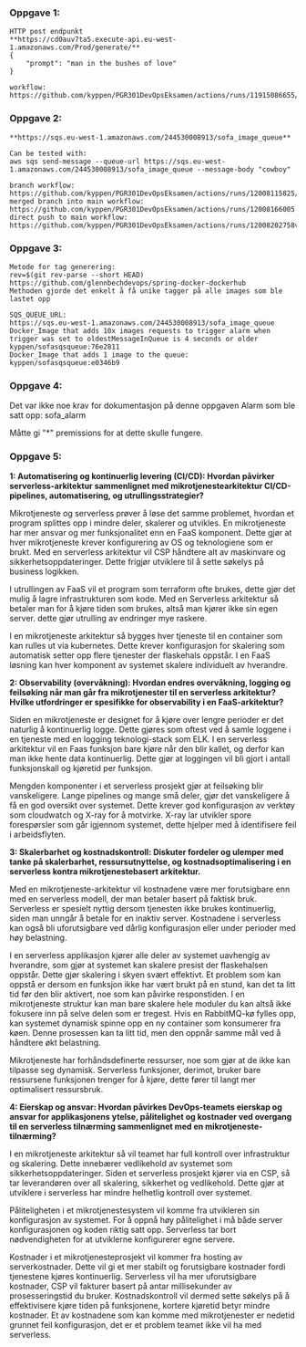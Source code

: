 
### Oppgave 1:  
```
HTTP post endpunkt  
**https://cd0auv7ta5.execute-api.eu-west-1.amazonaws.com/Prod/generate/**  
{
    "prompt": "man in the bushes of love"
}    

workflow: https://github.com/kyppen/PGR301DevOpsEksamen/actions/runs/11915086655/job/33204512880 
```
### Oppgave 2:  
```
**https://sqs.eu-west-1.amazonaws.com/244530008913/sofa_image_queue**  

Can be tested with:  
aws sqs send-message --queue-url https://sqs.eu-west-1.amazonaws.com/244530008913/sofa_image_queue --message-body "cowboy"  

branch workflow: https://github.com/kyppen/PGR301DevOpsEksamen/actions/runs/12008115825/job/33470100234  
merged branch into main workflow: https://github.com/kyppen/PGR301DevOpsEksamen/actions/runs/12008166005
direct push to main workflow: https://github.com/kyppen/PGR301DevOpsEksamen/actions/runs/12008202758v
```
### Oppgave 3:  
```
Metode for tag generering:  
rev=$(git rev-parse --short HEAD)  
https://github.com/glennbechdevops/spring-docker-dockerhub  
Methoden gjorde det enkelt å få unike tagger på alle images som ble lastet opp

SQS_QUEUE_URL:  
https://sqs.eu-west-1.amazonaws.com/244530008913/sofa_image_queue 
Docker_Image that adds 10x images requests to trigger alarm when trigger was set to oldestMessageInQueue is 4 seconds or older
kyppen/sofasqsqueue:76e2811
Docker_Image that adds 1 image to the queue:  
kyppen/sofasqsqueue:e0346b9
```

### Oppgave 4:

Det var ikke noe krav for dokumentasjon på denne oppgaven
Alarm som ble satt opp: sofa_alarm


Måtte gi "*" premissions for at dette skulle fungere.

### Oppgave 5:



**1: Automatisering og kontinuerlig levering (CI/CD): Hvordan påvirker serverless-arkitektur sammenlignet med mikrotjenestearkitektur CI/CD-pipelines, automatisering, og utrullingsstrategier?**  

Mikrotjeneste og serverless prøver å løse det samme problemet, hvordan et program splittes opp i mindre deler, skalerer og utvikles. En mikrotjeneste har mer ansvar og mer funksjonalitet enn en FaaS komponent. Dette gjør at hver mikrotjeneste krever konfigurering av OS og teknologiene som er brukt. Med en serverless arkitektur vil CSP håndtere alt av maskinvare og sikkerhetsoppdateringer. Dette frigjør utviklere til å sette søkelys på business logikken. 

I utrullingen av FaaS vil et program som terraform ofte brukes, dette gjør det mulig å lagre infrastrukturen som kode. Med en Serverless arkitektur så betaler man for å kjøre tiden som brukes, altså man kjører ikke sin egen server. dette gjør utrulling av endringer mye raskere. 

I en mikrotjeneste arkitektur så bygges hver tjeneste til en container som kan rulles ut via kubernetes. Dette krever konfigurasjon for skalering som automatisk setter opp flere tjenester der flaskehals oppstår. I en FaaS løsning kan hver komponent av systemet skalere individuelt av hverandre.  

**2: Observability (overvåkning): Hvordan endres overvåkning, logging og feilsøking når man går fra mikrotjenester til en serverless arkitektur? Hvilke utfordringer er spesifikke for observability i en FaaS-arkitektur?**  

Siden en mikrotjeneste er designet for å kjøre over lengre perioder er det naturlig å kontinuerlig logge. Dette gjøres som oftest ved å samle loggene i en tjeneste med en logging teknologi-stack som ELK. I en serverless arkitektur vil en Faas funksjon bare kjøre når den blir kallet, og derfor kan man ikke hente data kontinuerlig. Dette gjør at loggingen vil bli gjort i antall funksjonskall og kjøretid per funksjon.  

Mengden komponenter i et serverless prosjekt gjør at feilsøking blir vanskeligere. Lange pipelines og mange små deler, gjør det vanskeligere å få en god oversikt over systemet. Dette krever god konfigurasjon av verktøy som cloudwatch og X-ray for å motvirke. X-ray lar utvikler spore forespørsler som går igjennom systemet, dette hjelper med å identifisere feil i arbeidsflyten. 

**3: Skalerbarhet og kostnadskontroll: Diskuter fordeler og ulemper med tanke på skalerbarhet, ressursutnyttelse, og kostnadsoptimalisering i en serverless kontra mikrotjenestebasert arkitektur.**  

Med en mikrotjeneste-arkitektur vil kostnadene være mer forutsigbare enn med en serverless modell, der man betaler basert på faktisk bruk. Serverless er spesielt nyttig dersom tjenesten ikke brukes kontinuerlig, siden man unngår å betale for en inaktiv server. Kostnadene i serverless kan også bli uforutsigbare ved dårlig konfigurasjon eller under perioder med høy belastning. 

I en serverless applikasjon kjører alle deler av systemet uavhengig av hverandre, som gjør at systemet kan skalere presist der flaskehalsen oppstår. Dette gjør skalering i skyen svært effektivt. Et problem som kan oppstå er dersom en funksjon ikke har vært brukt på en stund, kan det ta litt tid før den blir aktivert, noe som kan påvirke responstiden. I en mikrotjeneste struktur kan man bare skalere hele moduler du kan altså ikke fokusere inn på selve delen som er tregest. Hvis en RabbitMQ-kø fylles opp, kan systemet dynamisk spinne opp en ny container som konsumerer fra køen. Denne prosessen kan ta litt tid, men den oppnår samme mål ved å håndtere økt belastning. 

Mikrotjeneste har forhåndsdefinerte ressurser, noe som gjør at de ikke kan tilpasse seg dynamisk. Serverless funksjoner, derimot, bruker bare ressursene funksjonen trenger for å kjøre, dette fører til langt mer optimalisert ressursbruk.  
 
**4: Eierskap og ansvar: Hvordan påvirkes DevOps-teamets eierskap og ansvar for applikasjonens ytelse, pålitelighet og kostnader ved overgang til en serverless tilnærming sammenlignet med en mikrotjeneste-tilnærming?**  

I en mikrotjeneste arkitektur så vil teamet har full kontroll over infrastruktur og skalering. Dette innebærer vedlikehold av systemet som sikkerhetsoppdateringer. Siden et serverless prosjekt kjører via en CSP, så tar leverandøren over all skalering, sikkerhet og vedlikehold. Dette gjør at utviklere i serverless har mindre helhetlig kontroll over systemet.  

Påliteligheten i et mikrotjenestesystem vil komme fra utvikleren sin konfigurasjon av systemet. For å oppnå høy pålitelighet i må både server konfigurasjonen og koden riktig satt opp. Serverless tar bort nødvendigheten for at utviklerne konfigurerer egne servere. 

Kostnader i et mikrotjenesteprosjekt vil kommer fra hosting av serverkostnader. Dette vil gi et mer stabilt og forutsigbare kostnader fordi tjenestene kjøres kontinuerlig. Serverless vil ha mer uforutsigbare kostnader, CSP vil fakturer basert på antar millisekunder av prosesseringstid du bruker. Kostnadskontroll vil dermed sette søkelys på å effektivisere kjøre tiden på funksjonene, kortere kjøretid betyr mindre kostnader. Et av kostnadene som kan komme med mikrotjenester er nedetid grunnet feil konfigurasjon, det er et problem teamet ikke vil ha med serverless. 

 
 

 